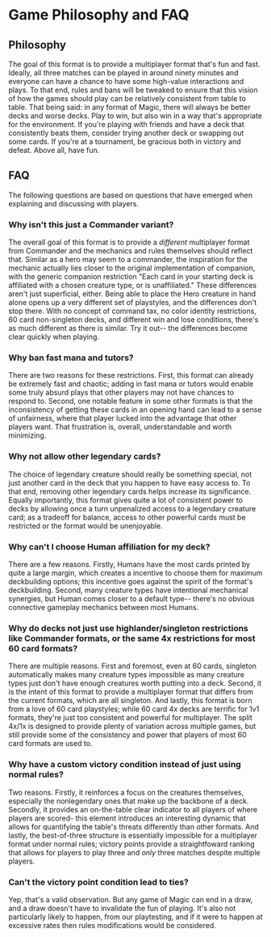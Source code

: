 # Game Philosophy and FAQ

## Philosophy

The goal of this format is to provide a multiplayer format that's fun and fast. Ideally, all three matches can be played in around ninety minutes and everyone can have a chance to have some high-value interactions and plays. To that end, rules and bans will be tweaked to ensure that this vision of how the games should play can be relatively consistent from table to table. That being said: in any format of Magic, there will always be better decks and worse decks. Play to win, but also win in a way that's appropriate for the environment. If you're playing with friends and have a deck that consistently beats them, consider trying another deck or swapping out some cards. If you're at a tournament, be gracious both in victory and defeat. Above all, have fun.

## FAQ
The following questions are based on questions that have emerged when explaining and discussing with players.

### Why isn't this just a Commander variant?
The overall goal of this format is to provide a *different* multiplayer format from Commander and the mechanics and rules themselves should reflect that. Similar as a hero may seem to a commander, the inspiration for the mechanic actually lies closer to the original implementation of companion, with the generic companion restriction "Each card in your starting deck is affiliated with a chosen creature type, or is unaffiliated." These differences aren't just superficial, either. Being able to place the Hero creature in hand alone opens up a very different set of playstyles, and the differences don't stop there. With no concept of command tax, no color identity restrictions, 60 card non-singleton decks, and different win and lose conditions, there's as much different as there is similar. Try it out-- the differences become clear quickly when playing. 

### Why ban fast mana and tutors?
There are two reasons for these restrictions. First, this format can already be extremely fast and chaotic; adding in fast mana or tutors would enable some truly absurd plays that other players may not have chances to respond to. Second, one notable feature in some other formats is that the inconsistency of getting these cards in an opening hand can lead to a sense of unfairness, where that player lucked into the advantage that other players want. That frustration is, overall, understandable and worth minimizing.

### Why not allow other legendary cards?
The choice of legendary creature should really be something special, not just another card in the deck that you happen to have easy access to. To that end, removing other legendary cards helps increase its significance. Equally importantly, this format gives quite a lot of consistent power to decks by allowing once a turn unpenalized access to a legendary creature card; as a tradeoff for balance, access to other powerful cards must be restricted or the format would be unenjoyable.

### Why can't I choose Human affiliation for my deck?
There are a few reasons. Firstly, Humans have the most cards printed by quite a large margin, which creates a incentive to choose them for maximum deckbuilding options; this incentive goes against the spirit of the format's deckbuilding. Second, many creature types have intentional mechanical synergies, but Human comes closer to a default type-- there's no obvious connective gameplay mechanics between most Humans. 

### Why do decks not just use highlander/singleton restrictions like Commander formats, or the same 4x restrictions for most 60 card formats?
There are multiple reasons. First and foremost, even at 60 cards, singleton automatically makes many creature types impossible as many creature types just don't have enough creatures worth putting into a deck. Second, it is the intent of this format to provide a multiplayer format that differs from the current formats, which are all singleton. And lastly, this format is born from a love of 60 card playstyles; while 60 card 4x decks are terrific for 1v1 formats, they're just too consistent and powerful for multiplayer. The split 4x/1x is designed to provide plenty of variation across multiple games, but still provide some of the consistency and power that players of most 60 card formats are used to. 

### Why have a custom victory condition instead of just using normal rules?
Two reasons. Firstly, it reinforces a focus on the creatures themselves, especially the nonlegendary ones that make up the backbone of a deck. Secondly, it provides an on-the-table clear indicator to all players of where players are scored- this element introduces an interesting dynamic that allows for quantifying the table's threats differently than other formats. And lastly, the best-of-three structure is essentially impossible for a multiplayer format under normal rules; victory points provide a straightfoward ranking that allows for players to play three and *only* three matches despite multiple players.

### Can't the victory point condition lead to ties?
Yep, that's a valid observation. But any game of Magic can end in a draw, and a draw doesn't have to invalidate the fun of playing. It's also not particularly likely to happen, from our playtesting, and if it were to happen at excessive rates then rules modifications would be considered. 
